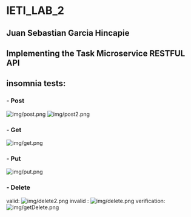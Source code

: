 # IETI_LAB_2
## Juan Sebastian Garcia Hincapie
## Implementing the Task Microservice RESTFUL API

## insomnia tests:

### - Post
![img/post.png](img/post.png)
![img/post2.png](img/post2.png)

### - Get
![img/get.png](img/get.png)
### - Put
![img/put.png](img/put.png)

### - Delete
valid:
![img/delete2.png](img/delete2.png)
invalid :
![img/delete.png](img/delete.png)
verification:
![img/getDelete.png](img/getDelete.png)
